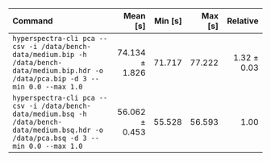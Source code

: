 | Command | Mean [s] | Min [s] | Max [s] | Relative |
|:---|---:|---:|---:|---:|
| `hyperspectra-cli pca --csv -i /data/bench-data/medium.bip -h /data/bench-data/medium.bip.hdr -o /data/pca.bip -d 3 --min 0.0 --max 1.0` | 74.134 ± 1.826 | 71.717 | 77.222 | 1.32 ± 0.03 |
| `hyperspectra-cli pca --csv -i /data/bench-data/medium.bsq -h /data/bench-data/medium.bsq.hdr -o /data/pca.bsq -d 3 --min 0.0 --max 1.0` | 56.062 ± 0.453 | 55.528 | 56.593 | 1.00 |
